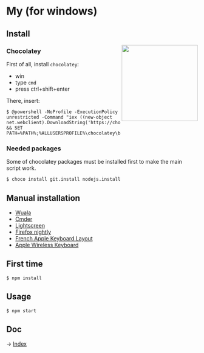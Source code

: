# My (for windows)

## Install

<img align="right" height="200" src="https://raw.githubusercontent.com/kud/my-unfortunately/master/everybodydancenow.gif">

### Chocolatey

First of all, install `chocolatey`:

- win
- type `cmd`
- press ctrl+shift+enter

There, insert:

```
$ @powershell -NoProfile -ExecutionPolicy unrestricted -Command "iex ((new-object net.webclient).DownloadString('https://chocolatey.org/install.ps1'))" && SET PATH=%PATH%;%ALLUSERSPROFILE%\chocolatey\bin
```

### Needed packages

Some of chocolatey packages must be installed first to make the main script work.

```
$ choco install git.install nodejs.install
```

## Manual installation

- [Wuala](https://cdn.wuala.com/files/WualaSetup.exe)
- [Cmder](http://bliker.github.io/cmder/)
- [Lightscreen](https://github.com/ckaiser/Lightscreen/releases/download/v2.0/LightscreenSetup-2.0.exe)
- [Firefox nightly](http://ftp.mozilla.org/pub/mozilla.org/firefox/nightly/latest-trunk/firefox-35.0a1.en-US.win32.installer.exe)
- [French Apple Keyboard Layout](https://github.com/kud/apple-french-keyboard-windows)
- [Apple Wireless Keyboard](http://uxsoft.cz/projects/apple-wireless-keyboard/)

## First time

```
$ npm install
```


## Usage

```
$ npm start
```

## Doc

-> [Index](doc/index.md)


